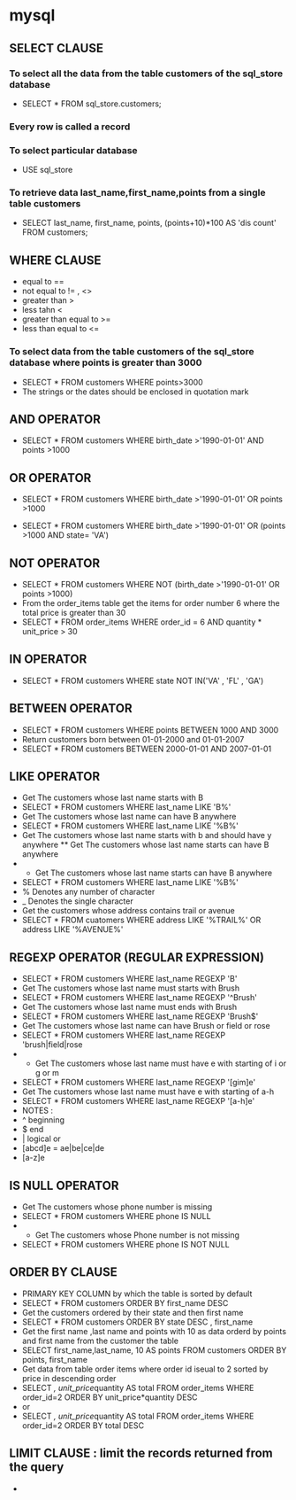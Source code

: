# mysql
## SELECT CLAUSE
### To select all the data from the table customers of the sql_store database
* SELECT * FROM sql_store.customers;
### Every row is called a record
### To select particular database
* USE sql_store
### To retrieve data last_name,first_name,points from a single table customers
* SELECT 
	  last_name,
    first_name,
    points,
    (points+10)*100 AS 'dis count'
FROM customers;
## WHERE CLAUSE
* equal to ==
* not equal to != , <>
* greater than > 
* less tahn <
* greater than equal to >=
* less than equal to <=
### To select data from the table customers of the sql_store database where points is greater than 3000
* SELECT *
FROM customers
WHERE points>3000
* The strings or the dates should be enclosed in quotation mark
## AND OPERATOR
* SELECT *
FROM customers
WHERE birth_date >'1990-01-01' AND points >1000
## OR OPERATOR
* SELECT *
FROM customers
WHERE birth_date >'1990-01-01' OR points >1000

* SELECT *
FROM customers
WHERE birth_date >'1990-01-01' OR (points >1000 AND state= 'VA')

## NOT OPERATOR
* SELECT *
FROM customers
WHERE  NOT (birth_date >'1990-01-01' OR points >1000)
 * From the order_items table get the items for order number 6 where the total price is greater than 30
 * SELECT * FROM order_items WHERE order_id = 6 AND quantity * unit_price  > 30
## IN OPERATOR
* SELECT * FROM customers WHERE state NOT IN('VA' , 'FL' , 'GA')
## BETWEEN OPERATOR
* SELECT * FROM customers WHERE points BETWEEN 1000 AND 3000
* Return customers born  between 01-01-2000 and 01-01-2007
* SELECT * FROM customers BETWEEN 2000-01-01 AND 2007-01-01

## LIKE OPERATOR
* Get The customers whose last name starts with B
* SELECT * FROM customers WHERE last_name LIKE 'B%'
* Get The customers whose last name can have B anywhere
* SELECT * FROM customers WHERE last_name LIKE '%B%'
* Get The customers whose last name starts with b and should have y  anywhere
** Get The customers whose last name starts can have B anywhere
* * Get The customers whose last name starts can have B anywhere
* SELECT * FROM customers WHERE last_name LIKE '%B%'
* % Denotes any number of character 
* _ Denotes the single character
* Get the customers whose address contains trail or avenue
* SELECT * FROM cuatomers WHERE address LIKE '%TRAIL%' OR address LIKE '%AVENUE%'
## REGEXP OPERATOR (REGULAR EXPRESSION)
* SELECT * FROM customers WHERE last_name REGEXP 'B'
* Get The customers whose last name must starts with Brush
* SELECT * FROM customers WHERE last_name REGEXP '^Brush'
* Get The customers whose last name must ends with Brush
* SELECT * FROM customers WHERE last_name REGEXP 'Brush$'
* Get The customers whose last name can have Brush or field or rose 
* SELECT * FROM customers WHERE last_name REGEXP 'brush|field|rose
* * Get The customers whose last name must have e with starting of i or g or m
* SELECT * FROM customers WHERE last_name REGEXP '[gim]e'     
* Get The customers whose last name must have e with starting of a-h
* SELECT * FROM customers WHERE last_name REGEXP '[a-h]e' 
* NOTES : 
* ^ beginning
* $ end
* | logical or
* [abcd]e = ae|be|ce|de
* [a-z]e
## IS NULL OPERATOR
* Get The customers whose phone number is missing
* SELECT * FROM customers WHERE phone IS NULL
* * Get The customers whose Phone number is not missing
* SELECT * FROM customers WHERE phone IS NOT NULL
## ORDER BY CLAUSE
* PRIMARY KEY COLUMN by which the table is sorted by default
* SELECT * FROM customers ORDER BY first_name DESC
* Get the customers ordered by their state and then first name
* SELECT * FROM customers ORDER BY state DESC , first_name
* Get the first name ,last name  and points with 10 as data orderd by points and first name from the customer the table
* SELECT first_name,last_name, 10 AS points FROM customers ORDER BY points, first_name
* Get data from table order items where order id iseual to 2 sorted by price in descending order
* SELECT *, unit_price*quantity AS total FROM order_items WHERE order_id=2 ORDER BY unit_price*quantity DESC
* or
* SELECT *, unit_price*quantity AS total FROM order_items WHERE order_id=2 ORDER BY total DESC
## LIMIT CLAUSE : limit the records returned from the query
* 

